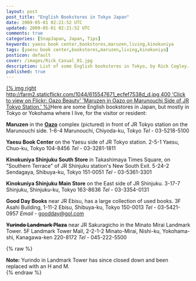 ```yaml
---           
layout: post
post_title: "English Bookstores in Tokyo Japan"
date: 2009-05-01 02:21:52 UTC
updated: 2009-05-01 02:21:52 UTC
comments: true
categories: [SnapJapan, Japan, Tips]
keywords: yaesu book center,bookstores,maruzen,living,kinokuniya
tags: [yaesu book center,bookstores,maruzen,living,kinokuniya]
posticon: default
cover: /images/Rick_Casual_01.jpg
description: List of some English bookstores in Tokyo, by Rick Cogley.
published: true
---
```


[{% img right http://farm2.staticflickr.com/1044/615547671_ecfef7538d_d.jpg 400 'Click to view on Flickr: Oazo Beauty' 'Maruzen in Oazo on Marunouchi Side of JR Tokyo Station.' %}](http://www.flickr.com/photos/81796435@N00/615547671)Here are some English bookstores in Japan, but mostly in Tokyo or Yokohama where I live, for the visitor or resident: 

**Maruzen** in the **[Oazo](http://www.oazo.jp)** complex (pictured) in front of JR Tokyo station on the Marunouchi side.
1-6-4 Marunouchi, Chiyoda-ku, Tokyo
_Tel_ - 03-5218-5100

**Yaesu Book Center** on the Yaesu side of JR Tokyo station. 
2-5-1 Yaesu, Chuo-ku, Tokyo 104-8456 
_Tel_ - 03-3281-1811

**Kinokuniya Shinjuku South Store** in Takashimaya Times Square, on "Southern Terrace" of JR Shinjuku station's New South Exit. 
5-24-2 Sendagaya, Shibuya-ku, Tokyo 151-0051 
_Tel_ - 03-5361-3301

**Kinokuniya Shinjuku Main Store** on the East side of JR Shinjuku. 
3-17-7 Shinjuku, Shinjuku-ku, Tokyo 163-8636 
_Tel_ - 03-3354-0131  

**Good Day Books** near JR Ebisu, has a large collection of used books. 
3F Asahi Building, 1-11-2 Ebisu, Shibuya-ku, Tokyo 150-0013
_Tel_ - 03-5421-0957
_Email_ - goodday@gol.com

**~~Yurindo Landmark Plaza~~** near JR Sakuragicho in the Minato Mirai Landmark Tower. 
5F Landmark Tower Mall, 2-2-1-2 Minato-Mirai, Nishi-ku, Yokohama-shi, Kanagawa-ken 220-8172
_Tel_ - 045-222-5500

{% raw %}<div class="alert alert-error"><strong>Note:</strong> Yurindo in Landmark Tower has since closed down and been replaced with an H and M.</div>{% endraw %}
